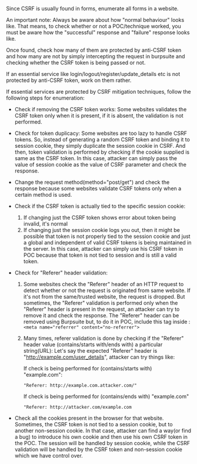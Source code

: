 Since CSRF is usually found in forms, enumerate all forms in a website.

An important note: Always be aware about how "normal behaviour" looks like. That means, to check whether or not a POC/technique worked, you must be aware how the "successful" response and "failure" response looks like.

Once found, check how many of them are protected by anti-CSRF token and 
how many are not by simply intercepting the request in burpsuite and 
checking whether the CSRF token is being passed or not.

If an essential service like login/logout/register/update_details etc 
is not protected by anti-CSRF token, work on them rather.

If essential services are protected by CSRF mitigation techniques, 
follow the following steps for enumeration: 

* Check if removing the CSRF token works: 
Some websites validates the CSRF token only when it is present, if it is absent, the validation is not performed.

* Check for token duplicacy:
Some websites are too lazy to handle CSRF tokens. So, instead of generating a random CSRF token and binding it to session cookie, they simply duplicate the session cookie in CSRF. And then, token validation is performed by checking if the cookie supplied is same as the CSRF token. In this case, attacker can simply pass the value of session cookie as the value of CSRF parameter and check the response.

* Change the request method(method="post/get") and check the response because some websites validate CSRF tokens only when a certain method is used.

* Check if the CSRF token is actually tied to the specific session cookie:
  1. If changing just the CSRF token shows error about token being invalid, it's normal 
  2. If changing just the session cookie logs you out, then it might be possible that token is not properly tied to the session cookie and just a global and independent of valid CSRF tokens is being maintained in the server. In this case, attacker can simply use his CSRF token in POC because that token is not tied to session and is still a valid token.

* Check for "Referer" header validation:
  1. Some websites check the "Referer" header of an HTTP request to detect whether or not the request is originated from same website. If it's not from the same/trusted website, the request is dropped. But sometimes, the "Referer" validation is performed only when the "Referer" header is present in the request, an attacker can try to remove it and check the response. The "Referer" header can be removed using Burpsuite but, to do it in POC, include this tag inside <head>:
  ```<meta name="referrer" content="no-referrer">```

  2. Many times, referer validation is done by checking if the "Referer" header value (contains/starts with/ends with) a particular string(URL):
     Let's say the expected "Referer" header is "http://example.com/user_details", attacker can try things like:
        
        If check is being performed for (contains/starts with) "example.com":
        
        ```"Referer: http://example.com.attacker.com/"```

        If check is being performed for (contains/ends with) "example.com"
        
        ```"Referer: http://attacker.com/example.com```

* Check all the cookies present in the browser for that website. Sometimes, the CSRF token is not tied to a session cookie, but to another non-session cookie. In that case, attacker can find a way(or find a bug) to introduce his own cookie and then use his own CSRF token in the POC. The session will be handled by session cookie, while the CSRF validation will be handled by the CSRF token and non-session cookie which we have control over.
